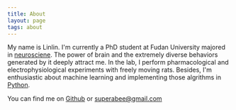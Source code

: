 ```yaml
---
title: About
layout: page
tags: about
---
```

My name is Linlin. I'm currently a PhD student at Fudan University majored in [neurosciene](https://en.wikipedia.org/wiki/Neuroscience). The power of brain and the extremely diverse behaviors generated by it deeply attract me. In the lab, I perform pharmacological and electrophysiological experiments with freely moving rats. Besides, I'm enthusiastic about machine learning and implementing those algrithms in [Python](https://www.python.org/).

You can find me on [Github](https://github.com/superabe) or <superabee@gmail.com>
